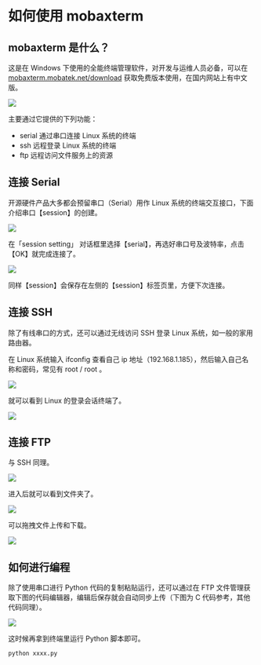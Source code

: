 
# 如何使用 mobaxterm 


## mobaxterm 是什么？

这是在 Windows 下使用的全能终端管理软件，对开发与运维人员必备，可以在 [mobaxterm.mobatek.net/download](https://mobaxterm.mobatek.net/download.html) 获取免费版本使用，在国内网站上有中文版。

![](https://mobaxterm.mobatek.net/img/moba/features/feature-terminal.png)

主要通过它提供的下列功能：

- serial 通过串口连接 Linux 系统的终端
- ssh 远程登录 Linux 系统的终端
- ftp 远程访问文件服务上的资源

## 连接 Serial

开源硬件产品大多都会预留串口（Serial）用作 Linux 系统的终端交互接口，下面介绍串口【session】的创建。

![](./asserts/mobaxterm-serial-4.png)

在「session setting」 对话框里选择【serial】，再选好串口号及波特率，点击【OK】就完成连接了。

![](./asserts/mobaxterm-serial-5.png)

同样【session】会保存在左侧的【session】标签页里，方便下次连接。

## 连接 SSH

除了有线串口的方式，还可以通过无线访问 SSH 登录 Linux 系统，如一般的家用路由器。

在 Linux 系统输入 ifconfig 查看自己 ip 地址（192.168.1.185），然后输入自己名称和密码，常见有 root / root 。

![](./asserts/mobaxterm_ssh.jpg)

就可以看到 Linux 的登录会话终端了。

![](./asserts/mobaxterm_ssh_view.jpg)

## 连接 FTP

与 SSH 同理。

![](./asserts/mobaxterm_ftp.png)

进入后就可以看到文件夹了。

![](./asserts/mobaxterm_ftp.jpg)

可以拖拽文件上传和下载。

![](./asserts/mobaxterm_ftp_ud.png)

## 如何进行编程

除了使用串口进行 Python 代码的复制粘贴运行，还可以通过在 FTP 文件管理获取下图的代码编辑器，编辑后保存就会自动同步上传（下图为 C 代码参考，其他代码同理）。

![](https://mobaxterm.mobatek.net/img/moba/features/feature-mobatexteditor.png)

这时候再拿到终端里运行 Python 脚本即可。

```bash
python xxxx.py
```
